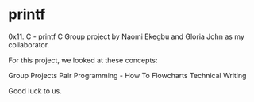 # printf
0x11. C - printf C Group project by Naomi Ekegbu and Gloria John as my collaborator.

For this project, we looked at these concepts:

Group Projects
Pair Programming - How To
Flowcharts
Technical Writing

Good luck to us.
